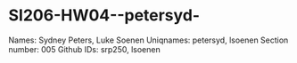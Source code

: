 # SI206-HW04--petersyd-

Names: Sydney Peters, Luke Soenen
Uniqnames: petersyd, lsoenen
Section number: 005
Github IDs: srp250, lsoenen
